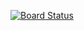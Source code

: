 [![Board Status](https://dev.azure.com/edburns-msft/38da57f4-82b4-477d-b348-01f441027a7d/e8e26923-377f-4f7b-894b-b121347a76f8/_apis/work/boardbadge/c3c5b901-aba3-4826-9dc1-43e18c51adbf)](https://dev.azure.com/edburns-msft/38da57f4-82b4-477d-b348-01f441027a7d/_boards/board/t/e8e26923-377f-4f7b-894b-b121347a76f8/Microsoft.RequirementCategory)